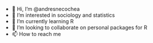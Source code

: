 - 👋 Hi, I’m @andresnecochea
- 👀 I’m interested in sociology and statistics
- 🌱 I’m currently learning R
- 💞️ I’m looking to collaborate on personal packages for R
- 📫 How to reach me 

<!---
andresnecochea/andresnecochea is a ✨ special ✨ repository because its `README.md` (this file) appears on your GitHub profile.
You can click the Preview link to take a look at your changes.
--->
